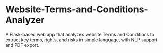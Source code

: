 # Website-Terms-and-Conditions-Analyzer
A Flask-based web app that analyzes website Terms and Conditions to extract key terms, rights, and risks in simple language, with NLP support and PDF export.
